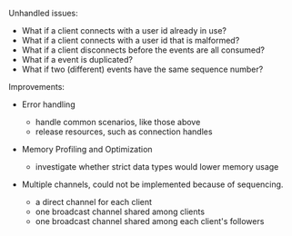 Unhandled issues:

* What if a client connects with a user id already in use?
* What if a client connects with a user id that is malformed?
* What if a client disconnects before the events are all consumed?
* What if a event is duplicated?
* What if two (different) events have the same sequence number?

Improvements:

* Error handling
  * handle common scenarios, like those above
  * release resources, such as connection handles

* Memory Profiling and Optimization
  * investigate whether strict data types would lower memory usage

* Multiple channels, could not be implemented because of sequencing.
  * a direct channel for each client
  * one broadcast channel shared among clients
  * one broadcast channel shared among each client's followers
